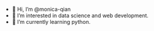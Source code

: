 - 👋 Hi, I’m @monica-qian
- 👀 I’m interested in data science and web development.
- 🌱 I’m currently learning python.

<!---
monica-qian/monica-qian is a ✨ special ✨ repository because its `README.md` (this file) appears on your GitHub profile.
You can click the Preview link to take a look at your changes.
--->
